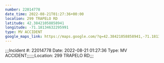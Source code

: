 ```yaml
---
number: 22014778
date_time: 2022-08-21T01:27:36+00:00
location: 299 TRAPELO RD
latitude: 42.38421058858941
longitude: -71.18134632295991
type: MV ACCIDENT
google_maps_link: https://maps.google.com/?q=42.38421058858941,-71.18134632295991
---
```


;;;Incident #: 22014778  Date: 2022-08-21 01:27:36   Type: MV ACCIDENT;;;;;;Location: 299 TRAPELO RD;;;
